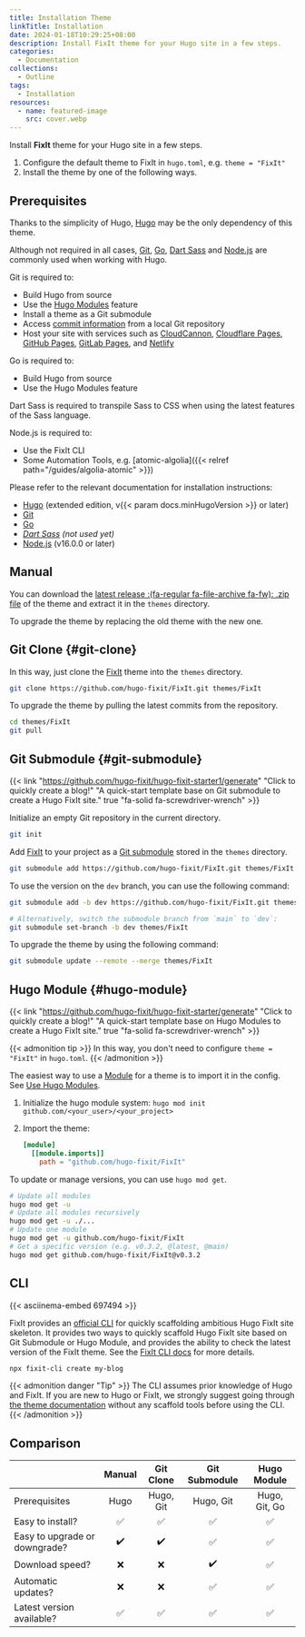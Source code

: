 ```yaml
---
title: Installation Theme
linkTitle: Installation
date: 2024-01-18T10:29:25+08:00
description: Install FixIt theme for your Hugo site in a few steps.
categories:
  - Documentation
collections:
  - Outline
tags:
  - Installation
resources:
  - name: featured-image
    src: cover.webp
---
```


Install **FixIt** theme for your Hugo site in a few steps.

<!--more-->

1. Configure the default theme to FixIt in `hugo.toml`, e.g. `theme = "FixIt"`
2. Install the theme by one of the following ways.

## Prerequisites

Thanks to the simplicity of Hugo, [Hugo][hugo] may be the only dependency of this theme.

Although not required in all cases, [Git][git], [Go][go], [Dart Sass][dart-sass] and [Node.js][node.js] are commonly used when working with Hugo.

Git is required to:

- Build Hugo from source
- Use the [Hugo Modules][hugo-modules] feature
- Install a theme as a Git submodule
- Access [commit information][commit-info] from a local Git repository
- Host your site with services such as [CloudCannon][cloudcannon], [Cloudflare Pages][cloudflare-pages], [GitHub Pages][github-pages], [GitLab Pages][gitlab-pages], and [Netlify][netlify]

Go is required to:

- Build Hugo from source
- Use the Hugo Modules feature

Dart Sass is required to transpile Sass to CSS when using the latest features of the Sass language.

Node.js is required to:

- Use the FixIt CLI
- Some Automation Tools, e.g. [atomic-algolia]({{< relref path="/guides/algolia-atomic" >}})

Please refer to the relevant documentation for installation instructions:

- [Hugo][hugo-install] (extended edition, v{{< param docs.minHugoVersion >}} or later)
- [Git][git-install]
- [Go][go-install]
- _[Dart Sass][dart-sass-install] (not used yet)_
- [Node.js][node-install] (v16.0.0 or later)

## Manual

You can download the [latest release :(fa-regular fa-file-archive fa-fw): .zip file][releases] of the theme and extract it in the `themes` directory.

To upgrade the theme by replacing the old theme with the new one.

## Git Clone {#git-clone}

In this way, just clone the [FixIt][fixit] theme into the `themes` directory.

```bash
git clone https://github.com/hugo-fixit/FixIt.git themes/FixIt
```

To upgrade the theme by pulling the latest commits from the repository.

```bash
cd themes/FixIt
git pull
```

## Git Submodule {#git-submodule}

<!-- markdownlint-disable-next-line no-bare-urls -->
{{< link "https://github.com/hugo-fixit/hugo-fixit-starter1/generate" "Click to quickly create a blog!" "A quick-start template base on Git submodule to create a Hugo FixIt site." true "fa-solid fa-screwdriver-wrench" >}}

Initialize an empty Git repository in the current directory.

```bash
git init
```

Add [FixIt][fixit] to your project as a [Git submodule][git-submodule] stored in the `themes` directory.

```bash
git submodule add https://github.com/hugo-fixit/FixIt.git themes/FixIt
```

To use the version on the `dev` branch, you can use the following command:

```bash
git submodule add -b dev https://github.com/hugo-fixit/FixIt.git themes/FixIt

# Alternatively, switch the submodule branch from `main` to `dev`:
git submodule set-branch -b dev themes/FixIt
```

To upgrade the theme by using the following command:

```bash
git submodule update --remote --merge themes/FixIt
```

## Hugo Module {#hugo-module}

<!-- markdownlint-disable-next-line no-bare-urls -->
{{< link "https://github.com/hugo-fixit/hugo-fixit-starter/generate" "Click to quickly create a blog!" "A quick-start template base on Hugo Modules to create a Hugo FixIt site." true "fa-solid fa-screwdriver-wrench" >}}

{{< admonition tip >}}
In this way, you don't need to configure `theme = "FixIt"` in `hugo.toml`.
{{< /admonition >}}

The easiest way to use a [Module][hugo-modules] for a theme is to import it in the config. See [Use Hugo Modules][use-hugo-modules].

1. Initialize the hugo module system: `hugo mod init github.com/<your_user>/<your_project>`
2. Import the theme:

   ```toml
   [module]
     [[module.imports]]
       path = "github.com/hugo-fixit/FixIt"
   ```

To update or manage versions, you can use `hugo mod get`.

```bash
# Update all modules
hugo mod get -u
# Update all modules recursively
hugo mod get -u ./...
# Update one module
hugo mod get -u github.com/hugo-fixit/FixIt
# Get a specific version (e.g. v0.3.2, @latest, @main)
hugo mod get github.com/hugo-fixit/FixIt@v0.3.2
```

## CLI

{{< asciinema-embed 697494 >}}

FixIt provides an [official CLI][fixit-cli] for quickly scaffolding ambitious Hugo FixIt site skeleton. It provides two ways to quickly scaffold Hugo FixIt site based on Git Submodule or Hugo Module, and provides the ability to check the latest version of the FixIt theme. See the [FixIt CLI docs][fixit-cli] for more details.

```bash
npx fixit-cli create my-blog
```

<!-- markdownlint-disable search-replace -->

{{< admonition danger "Tip" >}}
The CLI assumes prior knowledge of Hugo and FixIt. If you are new to Hugo or FixIt, we strongly suggest going through [the theme documentation](../) without any scaffold tools before using the CLI.
{{< /admonition >}}

## Comparison

|                               | Manual             | Git Clone          | Git Submodule      | Hugo Module        |
| ----------------------------- | :----------------: | :----------------: | :----------------: | :----------------: |
| Prerequisites                 | Hugo               | Hugo, Git          | Hugo, Git          | Hugo, Git, Go      |
| Easy to install?              | :white_check_mark: | :white_check_mark: | :white_check_mark: | :white_check_mark: |
| Easy to upgrade or downgrade? | :heavy_check_mark: | :heavy_check_mark: | :white_check_mark: | :white_check_mark: |
| Download speed?               | :x:                | :x:                | :heavy_check_mark: | :white_check_mark: |
| Automatic updates?            | :x:                | :x:                | :white_check_mark: | :white_check_mark: |
| Latest version available?     | :white_check_mark: | :white_check_mark: | :white_check_mark: | :white_check_mark: |

<!-- link reference definition -->
[hugo]: https://gohugo.io/
[hugo-install]: https://gohugo.io/installation/
[git]: https://git-scm.com/
[git-install]: https://git-scm.com/book/en/v2/Getting-Started-Installing-Git
[go]: https://go.dev/
[go-install]: https://go.dev/doc/install
[dart-sass]: https://gohugo.io/hugo-pipes/transpile-sass-to-css/#dart-sass
[dart-sass-install]: https://gohugo.io/hugo-pipes/transpile-sass-to-css/#dart-sass
[node.js]: https://nodejs.org/
[node-install]: https://nodejs.org/en/download/
[commit-info]: https://gohugo.io/variables/git/
[cloudcannon]: https://cloudcannon.com/
[cloudflare-pages]: https://pages.cloudflare.com/
[github-pages]: https://pages.github.com/
[gitlab-pages]: https://docs.gitlab.com/ee/user/project/pages/
[netlify]: https://www.netlify.com/
[fixit]: https://github.com/hugo-fixit/FixIt
[fixit-cli]: https://github.com/hugo-fixit/fixit-cli
[releases]: https://github.com/hugo-fixit/FixIt/releases
[git-submodule]: https://git-scm.com/book/en/v2/Git-Tools-Submodules
[hugo-modules]: https://gohugo.io/hugo-modules/
[use-hugo-modules]: https://gohugo.io/hugo-modules/use-modules/

